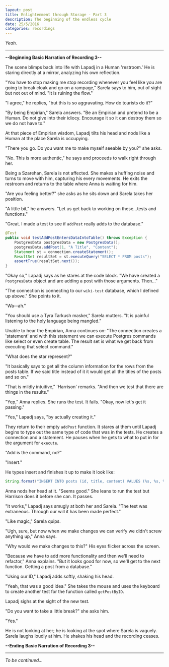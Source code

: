 ```yaml
---
layout: post
title: Enlightenment through Storage - Part 3
description: The beginning of the endless cycle
date: 25/5/2016
categories: recordings
---
```


*Yeah.*

---

**--Beginning Basic Narration of Recording 3--**

The scene blimps back into life with Lapadj in a Human 'restroom.' He is staring directly at a mirror, analyzing his own reflection.

"You have to stop making me stop recording whenever you feel like you are going to break cloak and go on a rampage," Sarela says to him, out of sight but not out of mind. "It is ruining the flow."

"I agree," he replies, "but this is so aggravating. How do tourists do it?"

"By being Empirian," Sarela answers. "Be an Empirian and pretend to be a Human. Do not give into their idiocy. Encourage it so it can destroy them so we do not have to."

At that piece of Empirian wisdom, Lapadj tilts his head and nods like a Human at the place Sarela is occupying.

"There you go. Do you want me to make myself seeable by you?" she asks.

"No. This is more authentic," he says and proceeds to walk right through her.

Being a Szarehan, Sarela is not affected. She makes a huffing noise and turns to move with him, capturing his every movements. He exits the restroom and returns to the table where Anna is waiting for him.

"Are you feeling better?" she asks as he sits down and Sarela takes her position.

"A little bit," he answers. "Let us get back to working on these...tests and functions."

"Great. I made a test to see if `addPost` really adds to the database."

```java
@Test
public void testAddPostEntersDataIntoTable() throws Exception {
    PostgresData postgresData = new PostgresData();
    postgresData.addPost(1, "A Title", "Content");
    Statement st = connection.createStatement();
    ResultSet resultSet = st.executeQuery("SELECT * FROM posts");
    assertTrue(resultSet.next());
}
```

"Okay so," Lapadj says as he stares at the code block. "We have created a `PostgresData` object and are adding a post with those arguments. Then..."

"The connection is connecting to our `wiki-test` database, which I defined up above." She points to it.

"Wa--ah."

"You should use a Tyra Tarkush masker," Sarela mutters. "It is painful listening to the holy language being mangled."

Unable to hear the Empirian, Anna continues on: "The connection creates a 'statement' and with this statement we can execute Postgres commands like select or even create table. The result set is what we get back from executing that select command."

"What does the star represent?"

"It basically says to get all the column information for the rows from the posts table. If we said title instead of it it would get all the titles of the posts and so on."

"That is mildly intuitive," 'Harrison' remarks. "And then we test that there are things in the results."

"Yep," Anna replies. She runs the test. It fails. "Okay, now let's get it passing."

"Yes," Lapadj says, "by actually creating it."

They return to their empty `addPost` function. It stares at them until Lapadj begins to type out the same type of code that was in the tests. He creates a connection and a statement. He pauses when he gets to what to put in for the argument for `execute`.

"Add is the command, no?"

"Insert."

He types insert and finishes it up to make it look like:

```java
String.format("INSERT INTO posts (id, title, content) VALUES (%s, %s, %s)", id, title, content)
```

Anna nods her head at it. "Seems good." She leans to run the test but Harrison does it before she can. It passes.

"It works," Lapadj says smugly at both her and Sarela. "The test was extraneous. Through our will it has been made perfect."

"Like magic," Sarela quips.

"Ugh, sure, but now when we make changes we can verify we didn't screw anything up," Anna says.

"Why would we make changes to this?" His eyes flicker across the screen.

"Because we have to add more functionality and then we'll need to refactor," Anna explains. "But it looks good for now, so we'll get to the next function. Getting a post from a database."

"Using our ID," Lapadj adds softly, shaking his head.

"Yeah, that was a good idea." She takes the mouse and uses the keyboard to create another test for the function called `getPostByID`.

Lapadj sighs at the sight of the new test.

"Do you want to take a little break?" she asks him.

"Yes."

He is not looking at her; he is looking at the spot where Sarela is vaguely. Sarela laughs loudly at him. He shakes his head and the recording ceases.

**--Ending Basic Narration of Recording 3--**

---

*To be continued...*
